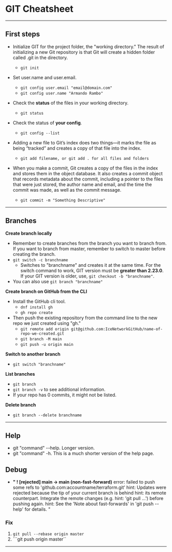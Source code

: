 # GIT Cheatsheet
---

## First steps

- Initialize GIT for the project folder, the "working directory." The result of initializing a new Git repository is that Git will create a hidden folder called .git in the directory.
	- `git init`

- Set user.name and user.email.
	- `git config user.email "email@domain.com"`
	-  `git config user.name "Armando Rambo"`

- Check the **status** of the files in your working directory.
	- `git status`
	
- Check the status of **your config**.
	- ``git config --list``

- Adding a new file to Git’s index does two things—it marks the file as being “tracked” and creates a copy of that file into the index.
	- `git add filename, or git add . for all files and folders`

- When you make a commit, Git creates a copy of the files in the index and stores them in the object database. It also creates a commit object that records metadata about the commit, including a pointer to the files that were just stored, the author name and email, and the time the commit was made, as well as the commit message.
	- `git commit -m "Something Descriptive"`

---

## Branches

**Create branch locally**
- Remember to create branches from the branch you want to branch from. If you want to branch from master, remember to switch to master before creating the branch.
- ``git switch -c branchname``
	- Switches to "branchname" and creates it at the same time. For the switch command to work, GIT version must be **greater than 2.23.0**. If your GIT version is older, use, `git checkout -b "branchname"`.
- You can also use `git branch "branchname"`

**Create branch on GitHub from the CLI**
- Install the GitHub cli tool.
	- `dnf install gh`
	- `gh repo create`
- Then push the existing repository from the command line to the new repo we just created using "gh."
	- `git remote add origin git@github.com:IceNetworkGitHub/name-of-repo-we-created.git`
	- `git branch -M main`
	- `git push -u origin main`

**Switch to another branch**
- `git switch "branchname"`

**List branches**
- `git branch`
- `git branch -v` to see additional information.
- If your repo has 0 commits, it might not be listed.

**Delete branch**
- `git branch --delete branchname`

---

## Help

- git "command" --help. Longer version.
- git "command" -h. This is a much shorter version of the help page. 


## Debug
- **" ! [rejected]        main -> main (non-fast-forward)**
error: failed to push some refs to 'github.com:accountname/terraform.git'
hint: Updates were rejected because the tip of your current branch is behind
hint: its remote counterpart. Integrate the remote changes (e.g.
hint: 'git pull ...') before pushing again.
hint: See the 'Note about fast-forwards' in 'git push --help' for details.
"
### Fix 
1. ``git pull --rebase origin master``
2. ```git push origin master``

---